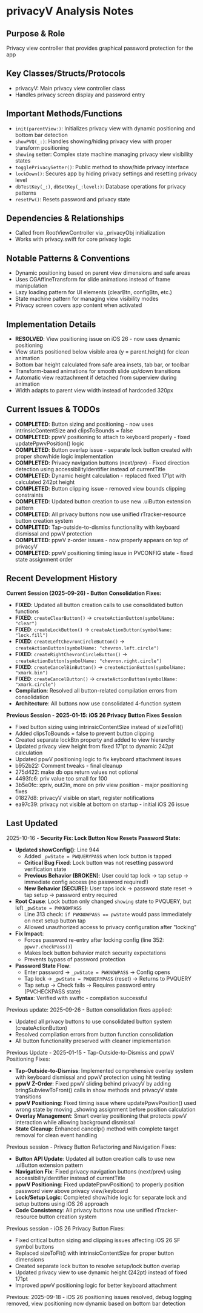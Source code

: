# privacyV Analysis Notes

## Purpose & Role
Privacy view controller that provides graphical password protection for the app

## Key Classes/Structs/Protocols
- privacyV: Main privacy view controller class
- Handles privacy screen display and password entry

## Important Methods/Functions
- `init(parentView:)`: Initializes privacy view with dynamic positioning and bottom bar detection
- `showPVQ(_:)`: Handles showing/hiding privacy view with proper transform positioning
- `showing` setter: Complex state machine managing privacy view visibility states
- `togglePrivacySetter()`: Public method to show/hide privacy interface
- `lockDown()`: Secures app by hiding privacy settings and resetting privacy level
- `dbTestKey(_:)`, `dbSetKey(_:level:)`: Database operations for privacy patterns
- `resetPw()`: Resets password and privacy state

## Dependencies & Relationships
- Called from RootViewController via _privacyObj initialization
- Works with privacy.swift for core privacy logic

## Notable Patterns & Conventions
- Dynamic positioning based on parent view dimensions and safe areas
- Uses CGAffineTransform for slide animations instead of frame manipulation
- Lazy loading pattern for UI elements (clearBtn, configBtn, etc.)
- State machine pattern for managing view visibility modes
- Privacy screen covers app content when activated

## Implementation Details
- **RESOLVED**: View positioning issue on iOS 26 - now uses dynamic positioning
- View starts positioned below visible area (y = parent.height) for clean animation
- Bottom bar height calculated from safe area insets, tab bar, or toolbar
- Transform-based animations for smooth slide up/down transitions
- Automatic view reattachment if detached from superview during animation
- Width adapts to parent view width instead of hardcoded 320px

## Current Issues & TODOs
- **COMPLETED**: Button sizing and positioning - now uses intrinsicContentSize and clipsToBounds = false
- **COMPLETED**: ppwV positioning to attach to keyboard properly - fixed updatePpwvPosition() logic
- **COMPLETED**: Button overlap issue - separate lock button created with proper show/hide logic implementation
- **COMPLETED**: Privacy navigation buttons (next/prev) - Fixed direction detection using accessibilityIdentifier instead of currentTitle
- **COMPLETED**: Dynamic height calculation - replaced fixed 171pt with calculated 242pt height
- **COMPLETED**: Button clipping issue - removed view bounds clipping constraints
- **COMPLETED**: Updated button creation to use new .uiButton extension pattern
- **COMPLETED**: All privacy buttons now use unified rTracker-resource button creation system
- **COMPLETED**: Tap-outside-to-dismiss functionality with keyboard dismissal and ppwV protection
- **COMPLETED**: ppwV z-order issues - now properly appears on top of privacyV
- **COMPLETED**: ppwV positioning timing issue in PVCONFIG state - fixed state assignment order

## Recent Development History
**Current Session (2025-09-26) - Button Consolidation Fixes:**
- **FIXED**: Updated all button creation calls to use consolidated button functions
- **FIXED**: `createClearButton()` → `createActionButton(symbolName: "clear")`
- **FIXED**: `createLockButton()` → `createActionButton(symbolName: "lock.fill")`
- **FIXED**: `createLeftChevronCircleButton()` → `createActionButton(symbolName: "chevron.left.circle")`
- **FIXED**: `createRightChevronCircleButton()` → `createActionButton(symbolName: "chevron.right.circle")`
- **FIXED**: `createCancelBinButton()` → `createActionButton(symbolName: "xmark.bin")`
- **FIXED**: `createCancelButton()` → `createActionButton(symbolName: "xmark.circle")`
- **Compilation**: Resolved all button-related compilation errors from consolidation
- **Architecture**: All buttons now use consolidated 4-function system

**Previous Session - 2025-01-15: iOS 26 Privacy Button Fixes Session**
  - Fixed button sizing using intrinsicContentSize instead of sizeToFit()
  - Added clipsToBounds = false to prevent button clipping
  - Created separate lockBtn property and added to view hierarchy
  - Updated privacy view height from fixed 171pt to dynamic 242pt calculation
  - Updated ppwV positioning logic to fix keyboard attachment issues
- b952b22: Comment tweaks - final cleanup
- 275d422: make db ops return values not optional
- 4493fc6: priv value too small for 100
- 3b5e0fc: xpriv, out2in, more on priv view position - major positioning fixes
- 01827d8: privacyV visible on start, register notifications
- ea97c39: privacy not visible at bottom on startup - initial iOS 26 issue

## Last Updated
2025-10-16 - **Security Fix: Lock Button Now Resets Password State:**
- **Updated showConfig()**: Line 944
  - Added `_pwState = PWQUERYPASS` when lock button is tapped
  - **Critical Bug Fixed**: Lock button was not resetting password verification state
  - **Previous Behavior (BROKEN)**: User could tap lock → tap setup → immediate config access (no password required!)
  - **New Behavior (SECURE)**: User taps lock → password state reset → tap setup → password entry required
- **Root Cause**: Lock button only changed `showing` state to PVQUERY, but left `_pwState = PWKNOWPASS`
  - Line 313 check: `if PWKNOWPASS == pwState` would pass immediately on next setup button tap
  - Allowed unauthorized access to privacy configuration after "locking"
- **Fix Impact**:
  - Forces password re-entry after locking config (line 352: `ppwv?.checkPass()`)
  - Makes lock button behavior match security expectations
  - Prevents bypass of password protection
- **Password State Flow**:
  - Enter password → `_pwState = PWKNOWPASS` → Config opens
  - Tap lock → `_pwState = PWQUERYPASS` (reset) → Returns to PVQUERY
  - Tap setup → Check fails → Requires password entry (PVCHECKPASS state)
- **Syntax**: Verified with swiftc - compilation successful

Previous update:
2025-09-26 - Button consolidation fixes applied:
- Updated all privacy buttons to use consolidated button system (createActionButton)
- Resolved compilation errors from button function consolidation
- All button functionality preserved with cleaner implementation

Previous Update - 2025-01-15 - Tap-Outside-to-Dismiss and ppwV Positioning Fixes:
- **Tap-Outside-to-Dismiss**: Implemented comprehensive overlay system with keyboard dismissal and ppwV protection using hit testing
- **ppwV Z-Order**: Fixed ppwV sliding behind privacyV by adding bringSubviewToFront() calls in show methods and privacyV state transitions
- **ppwV Positioning**: Fixed timing issue where updatePpwvPosition() used wrong state by moving _showing assignment before position calculation
- **Overlay Management**: Smart overlay positioning that protects ppwV interaction while allowing background dismissal
- **State Cleanup**: Enhanced cancelp() method with complete target removal for clean event handling

Previous session - Privacy Button Refactoring and Navigation Fixes:
- **Button API Update**: Updated all button creation calls to use new .uiButton extension pattern
- **Navigation Fix**: Fixed privacy navigation buttons (next/prev) using accessibilityIdentifier instead of currentTitle
- **ppwV Positioning**: Fixed updatePpwvPosition() to properly position password view above privacy view/keyboard
- **Lock/Setup Logic**: Completed show/hide logic for separate lock and setup buttons using iOS 26 approach
- **Code Consistency**: All privacy buttons now use unified rTracker-resource button creation system

Previous session - iOS 26 Privacy Button Fixes:
- Fixed critical button sizing and clipping issues affecting iOS 26 SF symbol buttons
- Replaced sizeToFit() with intrinsicContentSize for proper button dimensions
- Created separate lock button to resolve setup/lock button overlap
- Updated privacy view to use dynamic height (242pt) instead of fixed 171pt
- Improved ppwV positioning logic for better keyboard attachment

Previous: 2025-09-18 - iOS 26 positioning issues resolved, debug logging removed, view positioning now dynamic based on bottom bar detection